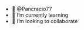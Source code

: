 - 👋 @Pancracio77
- 🌱 I’m currently learning
- 💞️ I’m looking to collaborate


<!---
Pancracio77/Pancracio77 is a ✨ special ✨ repository because its `README.md` (this file) appears on your GitHub profile.
You can click the Preview link to take a look at your changes.
--->

